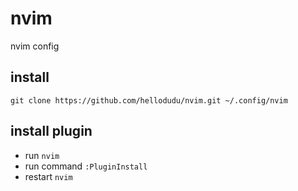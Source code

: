 # nvim
nvim config

## install
```
git clone https://github.com/hellodudu/nvim.git ~/.config/nvim
```

## install plugin
  * run `nvim`
  * run command `:PluginInstall`
  * restart `nvim`
